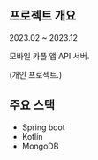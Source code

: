 ## 프로젝트 개요

2023.02 ~ 2023.12

모바일 카풀 앱 API 서버.

(개인 프로젝트.)

## 주요 스택
- Spring boot
- Kotlin
- MongoDB